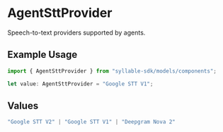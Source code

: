 # AgentSttProvider

Speech-to-text providers supported by agents.

## Example Usage

```typescript
import { AgentSttProvider } from "syllable-sdk/models/components";

let value: AgentSttProvider = "Google STT V1";
```

## Values

```typescript
"Google STT V2" | "Google STT V1" | "Deepgram Nova 2"
```